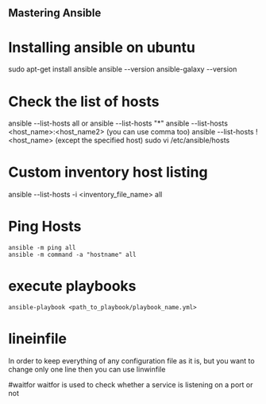 ## Mastering Ansible

# Installing ansible on ubuntu

 sudo apt-get install ansible
 ansible --version
 ansible-galaxy --version

# Check the list of hosts

 ansible --list-hosts all or ansible --list-hosts "*"
 ansible --list-hosts <host_name>:<host_name2> (you can use comma too)
 ansible --list-hosts \!<host_name> (except the specified host)
 sudo vi /etc/ansible/hosts

# Custom inventory host listing
 ansible --list-hosts -i <inventory_file_name> all

# Ping Hosts
    ansible -m ping all
    ansible -m command -a "hostname" all

# execute playbooks
    ansible-playbook <path_to_playbook/playbook_name.yml>

# lineinfile
 In order to keep everything of any configuration file as it is, but you want to change only one line then you can use linwinfile

 #waitfor
 waitfor is used to check whether a service is listening on a port or not

